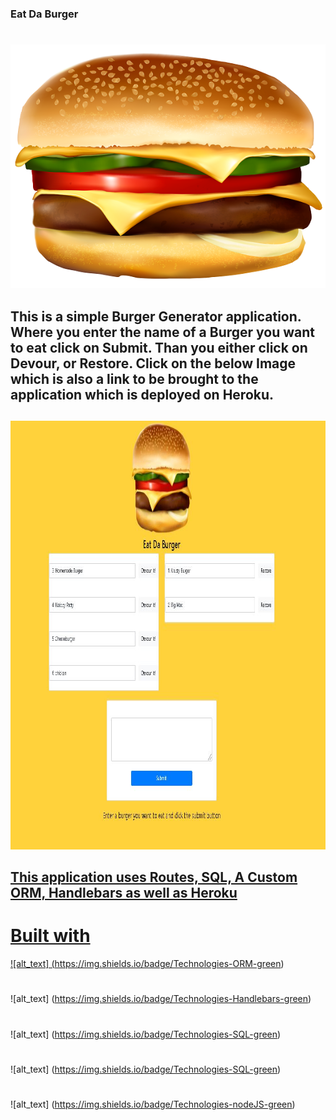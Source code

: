 ### Eat Da Burger
#
![alt text](images/burger.png)

## This is a simple Burger Generator application. Where you enter the name of a Burger you want to eat click on Submit. Than you either click on Devour, or Restore. Click on the below Image which is also a link to be brought to the application which is deployed on Heroku.
##
<a href="https://polar-hollows-18989.herokuapp.com/"><img border="0" alt="W3Schools" src="images/burgerwebsite.JPG" width="969" height="686">

## This application uses Routes, SQL, A Custom ORM, Handlebars as well as Heroku

# Built with
![alt_text] (https://img.shields.io/badge/Technologies-ORM-green)
#
![alt_text] (https://img.shields.io/badge/Technologies-Handlebars-green)
#
![alt_text] (https://img.shields.io/badge/Technologies-SQL-green)
#
![alt_text] (https://img.shields.io/badge/Technologies-SQL-green)
#
![alt_text] (https://img.shields.io/badge/Technologies-nodeJS-green)
